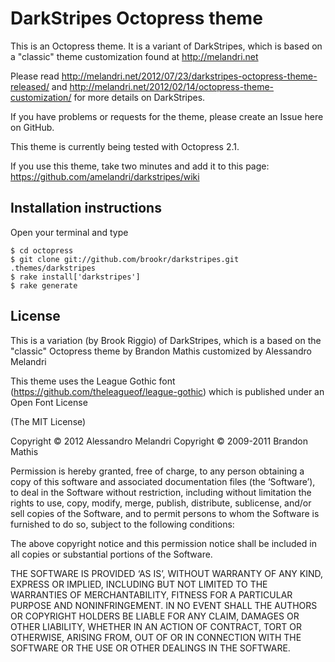 # DarkStripes Octopress theme

This is an Octopress theme. It is a variant of DarkStripes, which is based on a "classic" theme customization found at http://melandri.net

Please read http://melandri.net/2012/07/23/darkstripes-octopress-theme-released/ and http://melandri.net/2012/02/14/octopress-theme-customization/ for more details on DarkStripes.

If you have problems or requests for the theme, please create an Issue here on GitHub.

This theme is currently being tested with Octopress 2.1.

If you use this theme, take two minutes and add it to this page: https://github.com/amelandri/darkstripes/wiki

## Installation instructions

Open your terminal and type

	$ cd octopress
	$ git clone git://github.com/brookr/darkstripes.git .themes/darkstripes
	$ rake install['darkstripes']
	$ rake generate

## License

This is a variation (by Brook Riggio) of DarkStripes, which is a based on the "classic" Octopress theme by Brandon Mathis customized by Alessandro Melandri

This theme uses the League Gothic font (https://github.com/theleagueof/league-gothic) which is published under an Open Font License

(The MIT License)

Copyright © 2012 Alessandro Melandri
Copyright © 2009-2011 Brandon Mathis

Permission is hereby granted, free of charge, to any person obtaining a copy of this software and associated documentation files (the ‘Software’), to deal in the Software without restriction, including without limitation the rights to use, copy, modify, merge, publish, distribute, sublicense, and/or sell copies of the Software, and to permit persons to whom the Software is furnished to do so, subject to the following conditions:

The above copyright notice and this permission notice shall be included in all copies or substantial portions of the Software.

THE SOFTWARE IS PROVIDED ‘AS IS’, WITHOUT WARRANTY OF ANY KIND, EXPRESS OR IMPLIED, INCLUDING BUT NOT LIMITED TO THE WARRANTIES OF MERCHANTABILITY, FITNESS FOR A PARTICULAR PURPOSE AND NONINFRINGEMENT. IN NO EVENT SHALL THE AUTHORS OR COPYRIGHT HOLDERS BE LIABLE FOR ANY CLAIM, DAMAGES OR OTHER LIABILITY, WHETHER IN AN ACTION OF CONTRACT, TORT OR OTHERWISE, ARISING FROM, OUT OF OR IN CONNECTION WITH THE SOFTWARE OR THE USE OR OTHER DEALINGS IN THE SOFTWARE.
